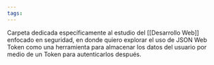 ```yaml
---
tags:
---
```

Carpeta dedicada específicamente al estudio del [[Desarrollo Web]] enfocado en seguridad, en donde quiero explorar el uso de JSON Web Token como una herramienta para almacenar los datos del usuario por medio de un Token para autenticarlos después.

```folder-index-content
```